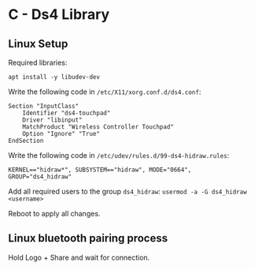 # C - Ds4 Library

## Linux Setup

Required libraries:

```
apt install -y libudev-dev
```

Write the following code in `/etc/X11/xorg.conf.d/ds4.conf`:

```
Section "InputClass"
    Identifier "ds4-touchpad"
    Driver "libinput"
    MatchProduct "Wireless Controller Touchpad"
    Option "Ignore" "True"
EndSection
```

Write the following code in `/etc/udev/rules.d/99-ds4-hidraw.rules`:

```
KERNEL=="hidraw*", SUBSYSTEM=="hidraw", MODE="0664", GROUP="ds4_hidraw"
```

Add all required users to the group `ds4_hidraw`: `usermod -a -G ds4_hidraw <username>`

Reboot to apply all changes.

## Linux bluetooth pairing process

Hold Logo + Share and wait for connection.
